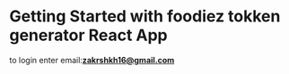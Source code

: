 # Getting Started with foodiez tokken generator React App

to login enter email:<b>zakrshkh16@gmail.com</b>
